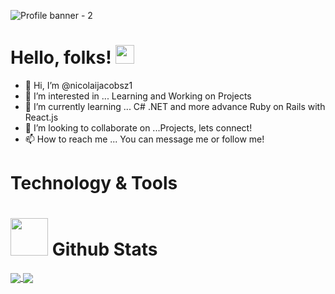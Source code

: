 ![Profile banner - 2](https://user-images.githubusercontent.com/55926933/123512215-c4dbd580-d6b8-11eb-9e3b-fd441a1279dd.png)

# Hello, folks! <img src="https://raw.githubusercontent.com/MartinHeinz/MartinHeinz/master/wave.gif" width="30px">

- 👋 Hi, I’m @nicolaijacobsz1
- 👀 I’m interested in ... Learning and Working on Projects
- 🌱 I’m currently learning ... C# .NET and more advance Ruby on Rails with React.js
- 💞️ I’m looking to collaborate on ...Projects, lets connect!
- 📫 How to reach me ... You can message me or follow me!

# Technology & Tools 

# <img src="https://user-images.githubusercontent.com/55926933/123521560-ffaa3180-d6e9-11eb-9244-1e06927c314c.gif" width="60px"> Github Stats
<a href="https://github.com/nicolaijacobsz1/github-readme-stats">
  <img align="center" src="https://github-readme-stats.vercel.app/api?username=nicolaijacobsz1&show_icons=true&theme=nord" />
</a>
<a href=https://github.com/nicolaijacobsz1/github-readme-stats">
  <img align="center" src="https://github-readme-stats.vercel.app/api/top-langs/?username=nicolaijacobsz1&layout=compact&theme=nord" />
</a>






<!---
nicolaijacobsz1/nicolaijacobsz1 is a ✨ special ✨ repository because its `README.md` (this file) appears on your GitHub profile.
You can click the Preview link to take a look at your changes.
--->
